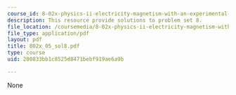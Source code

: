 ```yaml
---
course_id: 8-02x-physics-ii-electricity-magnetism-with-an-experimental-focus-spring-2005
description: This resource provide solutions to problem set 8.
file_location: /coursemedia/8-02x-physics-ii-electricity-magnetism-with-an-experimental-focus-spring-2005/200833bb1c8525d8471bebf919ae6a9b_802x_05_sol8.pdf
file_type: application/pdf
layout: pdf
title: 802x_05_sol8.pdf
type: course
uid: 200833bb1c8525d8471bebf919ae6a9b

---
```

None